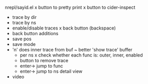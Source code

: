 nrepl/sayid.el
x button to pretty print
x button to cider-inspect
- trace by dir
- trace by ns
- enable/disable traces
x back button (backspace)
- back button additions
 - save pos
 - save mode
- 'n' does inner trace from buf
~ better 'show trace' buffer
  - per ns
  x check whether each func is: outer, inner, enabled
  - button to remove trace
  - enter-> jump to func
  - enter-> jump to ns detail view
- video
